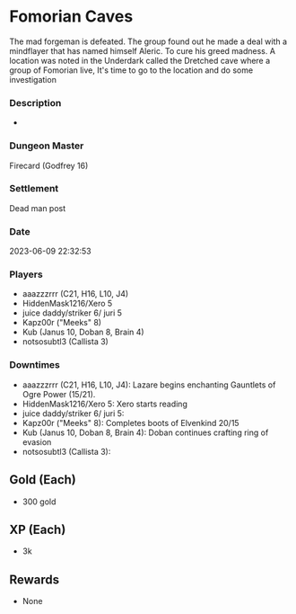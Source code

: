 # Fomorian Caves
The mad forgeman is defeated. The group found out he made a deal with a mindflayer that has named himself Aleric. To cure his greed madness. A location was noted in the Underdark called the Dretched cave where a group of Fomorian live, It's time to go to the location and do some investigation
### Description
-
### Dungeon Master
Firecard (Godfrey 16)
### Settlement
Dead man post
### Date
2023-06-09 22:32:53
### Players
* aaazzzrrr (C21, H16, L10, J4)
* HiddenMask1216/Xero 5
* juice daddy/striker 6/ juri 5
* Kapz00r ("Meeks" 8)
* Kub (Janus 10, Doban 8, Brain 4)
* notsosubtl3 (Callista 3)
### Downtimes
* aaazzzrrr (C21, H16, L10, J4): Lazare begins enchanting Gauntlets of Ogre Power (15/21).
* HiddenMask1216/Xero 5: Xero starts reading
* juice daddy/striker 6/ juri 5: 
* Kapz00r ("Meeks" 8): Completes boots of Elvenkind 20/15
* Kub (Janus 10, Doban 8, Brain 4): Doban continues crafting ring of evasion
* notsosubtl3 (Callista 3): 
## Gold (Each)
* 300 gold
## XP (Each)
* 3k
## Rewards
* None